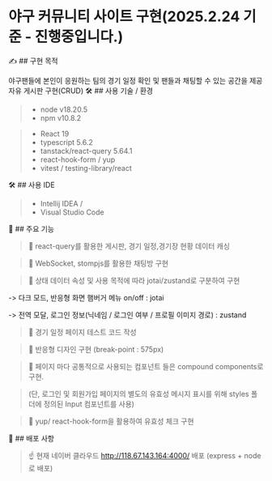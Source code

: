 # 야구 커뮤니티 사이트 구현(2025.2.24 기준 - 진행중입니다.)
✍️ ## 구현 목적

야구팬들에 본인이 응원하는 팀의 경기 일정 확인 및 팬들과 채팅할 수 있는 공간을 제공
자유 게시판 구현(CRUD)
🛠️ ## 사용 기술 / 환경

> - node v18.20.5
> - npm v10.8.2

> - React 19
> - typescript 5.6.2
> - tanstack/react-query 5.64.1
> - react-hook-form / yup
> - vitest / testing-library/react

🛠️ ## 사용 IDE
> - Intellij IDEA /
> - Visual Studio Code

🔨 ## 주요 기능

>💙 react-query를 활용한 게시판, 경기 일정,경기장 현황 데이터 캐싱

>🤎 WebSocket, stompjs를 활용한 채팅방 구현

>💙 상태 데이터 속성 및 사용 목적에 따라 jotai/zustand로 구분하여 구현

-> 다크 모드, 반응형 화면 햄버거 메뉴 on/off : jotai

-> 전역 모달, 로그인 정보(닉네임 / 로그인 여부 / 프로필 이미지 경로) : zustand

>🤎 경기 일정 페이지 테스트 코드 작성

>💙 반응형 디자인 구현 (break-point : 575px)

>🤎 페이지 마다 공통적으로 사용되는 컴포넌트 들은 compound components로 구현.

>(단, 로그인 및 회원가입 페이지의 별도의 유효성 메시지 표시를 위해 styles 폴더에 정의된 Input 컴포넌트를 사용)

>💙 yup/ react-hook-form을 활용하여 유효성 체크 구현

📲 ## 배포 사항

> ☝️ 현재 네이버 클라우드 http://118.67.143.164:4000/ 배포 (express + node로 배포)

